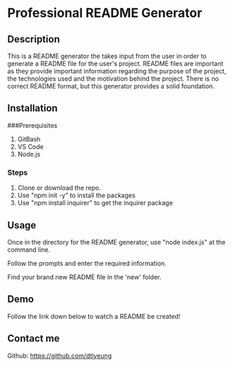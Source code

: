 # Professional README Generator

## Description
This is a README generator the takes input from the user in order to generate a README file for the user's project. README files are important as they provide important information regarding the purpose of the project, the technologies used and the motivation behind the project. There is no correct README format, but this generator provides a solid foundation.

## Installation
###Prerequisites
1. GitBash
2. VS Code
3. Node.js

### Steps
1. Clone or download the repo.
2. Use "npm init -y" to install the packages
3. Use "npm install inquirer" to get the inquirer package

## Usage
Once in the directory for the README generator, use "node index.js" at the command line.

Follow the prompts and enter the required information.

Find your brand new README file in the 'new' folder.

## Demo
Follow the link down below to watch a README be created!

## Contact me
Github: https://github.com/dtlyeung
